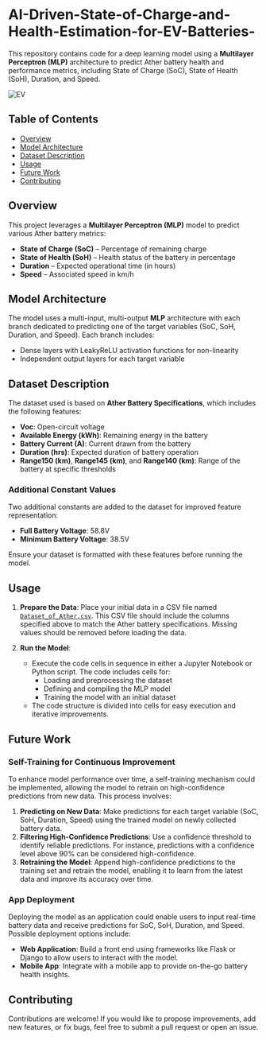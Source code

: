 # AI-Driven-State-of-Charge-and-Health-Estimation-for-EV-Batteries-
This repository contains code for a deep learning model using a **Multilayer Perceptron (MLP)** architecture to predict Ather battery health and performance metrics, including State of Charge (SoC), State of Health (SoH), Duration, and Speed.

![EV](https://static.vecteezy.com/system/resources/previews/025/733/581/original/electric-car-at-charging-station-abstract-electric-power-charger-ev-clean-energy-alternative-energy-electric-charger-concept-electronic-vehicle-power-dock-illustration-vector.jpg)





## Table of Contents
- [Overview](#overview)
- [Model Architecture](#model-architecture)
- [Dataset Description](#dataset-description)
- [Usage](#usage)
- [Future Work](#future-work)
- [Contributing](#contributing)

## Overview

This project leverages a **Multilayer Perceptron (MLP)** model to predict various Ather battery metrics:
- **State of Charge (SoC)** – Percentage of remaining charge
- **State of Health (SoH)** – Health status of the battery in percentage
- **Duration** – Expected operational time (in hours)
- **Speed** – Associated speed in km/h

## Model Architecture

The model uses a multi-input, multi-output **MLP** architecture with each branch dedicated to predicting one of the target variables (SoC, SoH, Duration, and Speed). Each branch includes:
- Dense layers with LeakyReLU activation functions for non-linearity
- Independent output layers for each target variable

## Dataset Description

The dataset used is based on **Ather Battery Specifications**, which includes the following features:
- **Voc**: Open-circuit voltage
- **Available Energy (kWh)**: Remaining energy in the battery
- **Battery Current (A)**: Current drawn from the battery
- **Duration (hrs)**: Expected duration of battery operation
- **Range150 (km)**, **Range145 (km)**, and **Range140 (km)**: Range of the battery at specific thresholds

### Additional Constant Values

Two additional constants are added to the dataset for improved feature representation:
- **Full Battery Voltage**: 58.8V
- **Minimum Battery Voltage**: 38.5V

Ensure your dataset is formatted with these features before running the model.

## Usage

1. **Prepare the Data**:
   Place your initial data in a CSV file named [`Dataset_of_Ather.csv`](Dataset_of_Ather.csv). This CSV file should include the columns specified above to match the Ather battery specifications. Missing values should be removed before loading the data.

2. **Run the Model**:
   - Execute the code cells in sequence in either a Jupyter Notebook or Python script. The code includes cells for:
      - Loading and preprocessing the dataset
      - Defining and compiling the MLP model
      - Training the model with an initial dataset
   - The code structure is divided into cells for easy execution and iterative improvements.

## Future Work

### Self-Training for Continuous Improvement

To enhance model performance over time, a self-training mechanism could be implemented, allowing the model to retrain on high-confidence predictions from new data. This process involves:
1. **Predicting on New Data**: Make predictions for each target variable (SoC, SoH, Duration, Speed) using the trained model on newly collected battery data.
2. **Filtering High-Confidence Predictions**: Use a confidence threshold to identify reliable predictions. For instance, predictions with a confidence level above 90% can be considered high-confidence.
3. **Retraining the Model**: Append high-confidence predictions to the training set and retrain the model, enabling it to learn from the latest data and improve its accuracy over time.

### App Deployment

Deploying the model as an application could enable users to input real-time battery data and receive predictions for SoC, SoH, Duration, and Speed. Possible deployment options include:
- **Web Application**: Build a front end using frameworks like Flask or Django to allow users to interact with the model.
- **Mobile App**: Integrate with a mobile app to provide on-the-go battery health insights.

## Contributing

Contributions are welcome! If you would like to propose improvements, add new features, or fix bugs, feel free to submit a pull request or open an issue.
